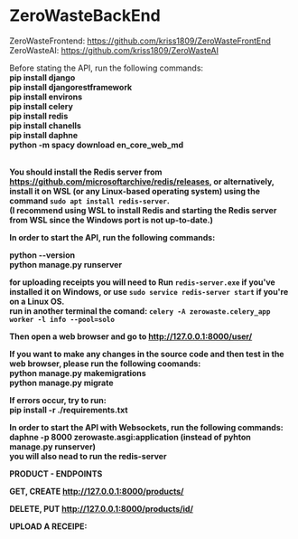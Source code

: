 # ZeroWasteBackEnd

ZeroWasteFrontend: <a>https://github.com/kriss1809/ZeroWasteFrontEnd</a>
<br>
ZeroWasteAI: <a>https://github.com/kriss1809/ZeroWasteAI</a>

Before stating the API, run the following commands:<br>
<b>pip install django<br>
pip install djangorestframework<br>
pip install environs<br>
pip install celery<br>
pip install redis<br>
pip install chanells<br>
pip install daphne<br>
python -m spacy download en_core_web_md<br>
</br>

You should install the Redis server from https://github.com/microsoftarchive/redis/releases, or alternatively, install it on WSL (or any Linux-based operating system) using the command `sudo apt install redis-server`.<br>
(I recommend using WSL to install Redis and starting the Redis server from WSL since the Windows port is not up-to-date.)

In order to start the API, run the following commands:<br>

<b>python --version<br>
python manage.py runserver<br></b>

for uploading receipts you will need to
<b>
Run `redis-server.exe` if you've installed it on Windows, or use `sudo service redis-server start` if you're on a Linux OS. <br>
run in another terminal the comand: `celery -A zerowaste.celery_app worker -l info --pool=solo`<br>
</b>

Then open a web browser and go to http://127.0.0.1:8000/user/

If you want to make any changes in the source code and then test in the web browser, please run the following coomands:<br>
<b>python manage.py makemigrations<br>
python manage.py migrate</b>

If errors occur, try to run:<br>
<b>pip install -r ./requirements.txt</b>


In order to start the API with Websockets, run the following commands:<br>
<b>
daphne -p 8000 zerowaste.asgi:application (instead of pyhton manage.py runserver)<br>
you will also nead to run the redis-server 


PRODUCT - ENDPOINTS

GET, CREATE
http://127.0.0.1:8000/products/

DELETE, PUT
http://127.0.0.1:8000/products/id/


UPLOAD A RECEIPE:



